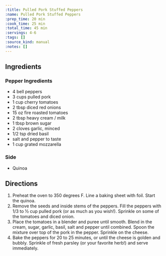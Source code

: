 ```yaml
---
:title: Pulled Pork Stuffed Peppers
:name: Pulled Pork Stuffed Peppers
:prep_time: 20 min
:cook_time: 25 min
:total_time: 45 min
:servings: 4-6
:tags: []
:source_kind: manual
:notes: []
---
```


## Ingredients
### Pepper Ingredients
- 4 bell peppers
- 3 cups pulled pork
- 1 cup cherry tomatoes
- 2 tbsp diced red onions
- 15 oz fire roasted tomatoes
- 2 tbsp heavy cream / milk
- 1 tbsp brown sugar
- 2 cloves garlic, minced
- 1/2 tsp dried basil
- salt and pepper to taste
- 1 cup grated mozzarella

### Side
- Quinoa


## Directions
1. Preheat the oven to 350 degrees F. Line a baking sheet with foil. Start the quinoa.
2. Remove the seeds and inside stems of the peppers. Fill the peppers with 1/3 to ½ cup pulled pork (or as much as you wish!). Sprinkle on some of the tomatoes and diced onion.
3. Place the tomatoes in a blender and puree until smooth. Blend in the cream, sugar, garlic, basil, salt and pepper until combined. Spoon the mixture over top of the pork in the pepper. Sprinkle on the cheese.
4. Bake the peppers for 20 to 25 minutes, or until the cheese is golden and bubbly. Sprinkle of fresh parsley (or your favorite herb!) and serve immediately.
